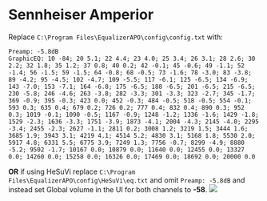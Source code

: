 # Sennheiser Amperior
Replace `C:\Program Files\EqualizerAPO\config\config.txt` with:
```
Preamp: -5.8dB
GraphicEQ: 10 -84; 20 5.1; 22 4.4; 23 4.0; 25 3.4; 26 3.1; 28 2.6; 30 2.2; 32 1.8; 35 1.2; 37 0.8; 40 0.2; 42 -0.1; 45 -0.6; 49 -1.1; 52 -1.4; 56 -1.5; 59 -1.5; 64 -0.8; 68 -0.5; 73 -1.6; 78 -3.0; 83 -3.8; 89 -4.2; 95 -4.5; 102 -4.7; 109 -5.5; 117 -6.1; 125 -6.5; 134 -6.9; 143 -7.0; 153 -7.1; 164 -6.8; 175 -6.5; 188 -6.5; 201 -6.5; 215 -6.5; 230 -5.8; 246 -4.6; 263 -3.8; 282 -3.3; 301 -3.3; 323 -2.7; 345 -1.7; 369 -0.9; 395 -0.3; 423 0.0; 452 -0.3; 484 -0.5; 518 -0.5; 554 -0.1; 593 0.3; 635 0.4; 679 0.2; 726 0.2; 777 0.4; 832 0.4; 890 0.3; 952 0.3; 1019 -0.1; 1090 -0.5; 1167 -0.9; 1248 -1.2; 1336 -1.6; 1429 -1.8; 1529 -2.3; 1636 -3.3; 1751 -3.9; 1873 -4.1; 2004 -4.3; 2145 -4.0; 2295 -3.4; 2455 -2.3; 2627 -1.1; 2811 0.2; 3008 1.2; 3219 1.5; 3444 1.6; 3685 1.9; 3943 3.1; 4219 4.1; 4514 5.2; 4830 3.1; 5168 1.8; 5530 2.0; 5917 4.8; 6331 5.5; 6775 3.9; 7249 1.3; 7756 -0.7; 8299 -4.9; 8880 -5.2; 9502 -1.7; 10167 0.0; 10879 0.0; 11640 0.0; 12455 0.0; 13327 0.0; 14260 0.0; 15258 0.0; 16326 0.0; 17469 0.0; 18692 0.0; 20000 0.0
```
**OR** if using HeSuVi replace `C:\Program Files\EqualizerAPO\config\HeSuVi\eq.txt` and omit `Preamp: -5.8dB` and instead set Global volume in the UI for both channels to **-58**.
![](https://raw.githubusercontent.com/jaakkopasanen/AutoEq/master/results/Innerfidelity%202017/headphoncecom/onear/Sennheiser%20Amperior/Sennheiser%20Amperior.png)
